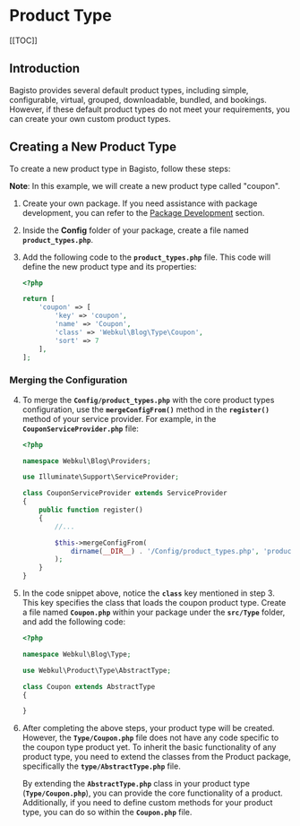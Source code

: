 # Product Type

[[TOC]]

## Introduction

Bagisto provides several default product types, including simple, configurable, virtual, grouped, downloadable, bundled, and bookings. However, if these default product types do not meet your requirements, you can create your own custom product types.

## Creating a New Product Type

To create a new product type in Bagisto, follow these steps:

**Note**: In this example, we will create a new product type called "coupon".

1. Create your own package. If you need assistance with package development, you can refer to the [Package Development](../packages) section.

2. Inside the **Config** folder of your package, create a file named **`product_types.php`**.

3. Add the following code to the **`product_types.php`** file. This code will define the new product type and its properties:

   ```php
   <?php

   return [
       'coupon' => [
           'key' => 'coupon',
           'name' => 'Coupon',
           'class' => 'Webkul\Blog\Type\Coupon',
           'sort' => 7
       ],
   ];
   ```

### Merging the Configuration

4. To merge the **`Config/product_types.php`** with the core product types configuration, use the **`mergeConfigFrom()`** method in the **`register()`** method of your service provider. For example, in the **`CouponServiceProvider.php`** file:

   ```php
   <?php

   namespace Webkul\Blog\Providers;

   use Illuminate\Support\ServiceProvider;

   class CouponServiceProvider extends ServiceProvider
   {
       public function register()
       {
           //...

           $this->mergeConfigFrom(
               dirname(__DIR__) . '/Config/product_types.php', 'product_types'
           );
       }
   }
   ```

5. In the code snippet above, notice the **`class`** key mentioned in step 3. This key specifies the class that loads the coupon product type. Create a file named **`Coupon.php`** within your package under the **`src/Type`** folder, and add the following code:

   ```php
   <?php

   namespace Webkul\Blog\Type;

   use Webkul\Product\Type\AbstractType;

   class Coupon extends AbstractType
   {

   }
   ```

6. After completing the above steps, your product type will be created. However, the **`Type/Coupon.php`** file does not have any code specific to the coupon type product yet. To inherit the basic functionality of any product type, you need to extend the classes from the Product package, specifically the **`type/AbstractType.php`** file.

    By extending the **`AbstractType.php`** class in your product type (**`Type/Coupon.php`**), you can provide the core functionality of a product. Additionally, if you need to define custom methods for your product type, you can do so within the **`Coupon.php`** file.